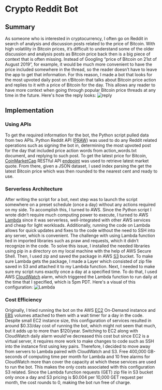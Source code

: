 # Crypto Reddit Bot
## Summary
As someone who is interested in cryptocurrency, I often go on Reddit in search of analysis and discussion posts related to the price of Bitcoin. With high volatility in Bitcoin prices, it’s difficult to understand some of the older discussion and analysis posts as Bitcoin price back then is a big piece of context that is often missing. Instead of Googling “price of Bitcoin on 21st of August 2019”, for example, it would be much more convenient to have the price included somewhere in the thread, so the reader doesn’t have to leave the app to get that information. For this reason, I made a bot that looks for the most upvoted daily post on r/Bitcoin that talks about Bitcoin price action and replies to it with a price of Bitcoin for the day. This allows any reader to have more context when going through popular Bitcoin price threads at any time in the future. Here's how the reply looks: ![reply](https://imgur.com/a/dvmRV6t.png)
## Implementation
### Using APIs
To get the required information for the bot, the Python script pulled data from two APIs. Python Reddit API ([PRAW](https://praw.readthedocs.io/en/stable/)) was used to do any Reddit related operations such as signing the bot in, determining the most upvoted post for the day that included price action words from action_words.txt document, and replying to such post. To get the latest price for Bitcoin, [CoinMarketCap](https://coinmarketcap.com/api/) RESTful API [endpoint](https://coinmarketcap.com/api/documentation/v1/#operation/getV2CryptocurrencyQuotesLatest) was used to retrieve latest market quote. From there, given a JSON dataset, I used index parsing the get the latest Bitcoin price which was then rounded to the nearest cent and ready to use. 
### Serverless Architecture
After writing the script for a bot, next step was to launch the script somewhere on a preset schedule (once a day) without any actions required on my side. To accomplish this, I turned to AWS. Since the Python script I wrote didn’t require much computing power to execute, I turned to AWS [Lambda](https://aws.amazon.com/lambda/) since it was serverless, well-integrated with other AWS services and cheap for light workloads. Additionally, running the code on Lambda allows for quick updates and fixes to the code without the need to SSH into any server, which is convenient. The challenge with using Lambda function lied in imported libraries such as praw and requests, which it didn’t recognize in the code. To solve this issue, I installed the needed libraries using pip in a directory on my local machine with the help of AWS Secure Shell. Then, I used zip and saved the package in AWS [S3](https://aws.amazon.com/s3/) bucket. To make sure Lambda gets the package, I made a Layer which consisted of zip file saved in S3 and attached it to my Lambda function. Next, I needed to make sure my script runs exactly once a day at a specified time. To do that, I used AWS [CloudWatch](https://aws.amazon.com/cloudwatch/) alarm, which triggered the Lambda function to run daily at the time that I specified, which is 5pm PDT. Here's a visual of this configuration: ![Lambda](https://imgur.com/a/keY2Uh4.png)

### Cost Efficiency
Originally, I tried running the bot on the AWS [EC2](https://aws.amazon.com/ec2/) On-Demand instance and [EBS](https://aws.amazon.com/ebs/) volumes attached to them with a wait timer for a day in the code. Despite small EC2 instance size, this configuration of services resulted in around $0.33/day cost of running the bot, which might not seem that much, but it adds up to more than $120/year. Switching to EC2 along with CloudWatch daily alarm would’ve decreased this cost but since EC2 is a virtual server, it requires more work to make changes to code such as SSH into the instance first using key pairs. Therefore, I decided to move away from servers to Lambda paired with CloudWatch and S3. Free 400,000 GB-seconds of computing time per month for Lambda and 10 free alarms for CloudWatch more than cover the capacity at which these services are used to run the bot. This makes the only costs associated with this configuration S3 related. Since the Lambda function requests (GET) zip file in S3 bucket only once a day and S3 pricing is $0.004 per 10,000 GET request per month, the cost rounds to 0, making the bot run free of charge.  